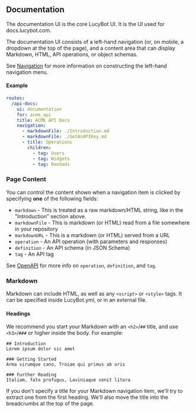 ## Documentation

The documentation UI is the core LucyBot UI. It is the UI used for
docs.lucybot.com.

The documentation UI consists of a left-hand
navigation (or, on mobile, a dropdown at the top of the page), and a
content area that can display Markdown, HTML, API operations, or
object schemas.

See [Navigation](LucyBot_yml/Navigation) for more information on
constructing the left-hand navigation menu.

#### Example
```yaml
routes:
  /api-docs:
    ui: documentation
    for: acme_api
    title: ACME API Docs
    navigation:
      - markdownFile: ./Introduction.md
      - markdownFile: ./GetAnAPIKey.md
      - title: Operations
        children:
          - tag: Users
          - tag: Widgets
          - tag: Doodads
```

### Page Content
You can control the content shown when a navigation item is clicked by specifying
**one** of the following fields:

* `markdown` - This is treated as a raw markdown/HTML string, like in the
"Introduction" section above.
* `markdownFile` - This is markdown (or HTML) read from a file somewhere in your repository
* `markdownURL` - This is a markdown (or HTML) served from a URL
* `operation` - An API operation (with parameters and responses)
* `definition` - An API schema (in JSON Schema)
* `tag` - An API tag

See [OpenAPI](Navigation/OpenAPI) for more info on `operation`, `definition`, and `tag`.

### Markdown

Markdown can include HTML, as well as any `<script>`
or `<style>` tags. It can be specified inside LucyBot.yml, or in an
external file.

#### Headings
We recommend you start your Markdown with an `<h2>`/`##` title,
and use `<h3>`/`###` or higher inside the body. For example:

```
## Introduction
Lorem ipsum dolor sic amet

### Getting Started
Arma virumque cano, Troiae qui primus ab oris

### Further Reading
Italiam, fato profugus, Laviniaque venit litora
```

If you don't specify a title for your Markdown navigation item, we'll try to extract
one from the first heading. We'll also move the title into the breadcrumbs
at the top of the page.

